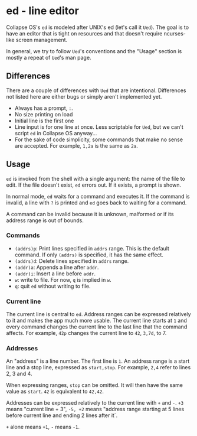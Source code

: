 # ed - line editor

Collapse OS's `ed` is modeled after UNIX's ed (let's call it `Ued`). The goal
is to have an editor that is tight on resources and that doesn't require
ncurses-like screen management.

In general, we try to follow `Ued`'s conventions and the "Usage" section is
mostly a repeat of `Ued`'s man page.

## Differences

There are a couple of differences with `Ued` that are intentional. Differences
not listed here are either bugs or simply aren't implemented yet.

* Always has a prompt, `:`.
* No size printing on load
* Initial line is the first one
* Line input is for one line at once. Less scriptable for `Ued`, but we can't
  script `ed` in Collapse OS anyway...
* For the sake of code simplicity, some commands that make no sense are
  accepted. For example, `1,2a` is the same as `2a`.

## Usage

`ed` is invoked from the shell with a single argument: the name of the file to
edit. If the file doesn't exist, `ed` errors out. If it exists, a prompt is
shown.

In normal mode, `ed` waits for a command and executes it. If the command is
invalid, a line with `?` is printed and `ed` goes back to waiting for a command.

A command can be invalid because it is unknown, malformed or if its address
range is out of bounds.

### Commands

* `(addrs)p`: Print lines specified in `addrs` range. This is the default
  command. If only `(addrs)` is specified, it has the same effect.
* `(addrs)d`: Delete lines specified in `addrs` range.
* `(addr)a`: Appends a line after `addr`.
* `(addr)i`: Insert a line before `addr`.
* `w`: write to file. For now, `q` is implied in `w`.
* `q`: quit `ed` without writing to file.

### Current line

The current line is central to `ed`. Address ranges can be expressed relatively
to it and makes the app much more usable. The current line starts at `1` and
every command changes the current line to the last line that the command
affects. For example, `42p` changes the current line to `42`, `3,7d`, to 7.

### Addresses

An "address" is a line number. The first line is `1`. An address range is a
start line and a stop line, expressed as `start,stop`. For example, `2,4` refer
to lines 2, 3 and 4.

When expressing ranges, `stop` can be omitted. It will then have the same value
as `start`. `42` is equivalent to `42,42`.

Addresses can be expressed relatively to the current line with `+` and `-`.
`+3` means "current line + 3", `-5, +2` means "address range starting at 5
lines before current line and ending 2 lines after it`.

`+` alone means `+1`, `-` means `-1`.
